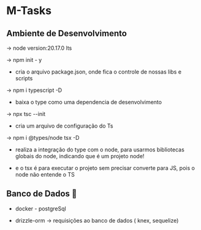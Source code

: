 # M-Tasks


## Ambiente de Desenvolvimento
-> node version:20.17.0 lts

-> npm init - y 
  - cria o arquivo package.json, onde fica o controle de nossas libs e scripts

-> npm i typescript -D   
  - baixa o type como uma dependencia de desenvolvimento

-> npx tsc --init
  - cria um arquivo de configuração do Ts 

-> npm i @types/node tsx -D   
  - realiza a integração do type com o node, para usarmos bibliotecas globais do node, indicando que é um projeto node!
  
  - e o tsx é para executar o projeto sem precisar converte para JS, pois o node não entende o TS 


## Banco de Dados 🏦

- docker - postgreSql

- drizzle-orm -> requisições ao banco de dados ( knex, sequelize)